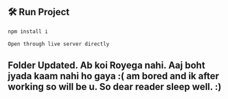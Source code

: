 ## 🛠️ Run Project 

```bash
npm install i
```
        

```bash
Open through live server directly
```

## Folder Updated. Ab koi Royega nahi. Aaj boht jyada kaam nahi ho gaya :( am bored and ik after working so will be u. So dear reader sleep well. :)
